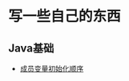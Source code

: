 # 写一些自己的东西

## Java基础
- [成员变量初始化顺序](https://github.com/ZhangPeiL1n/practice/blob/master/src/main/java/com/zpl/practice/initialization/init.md)

